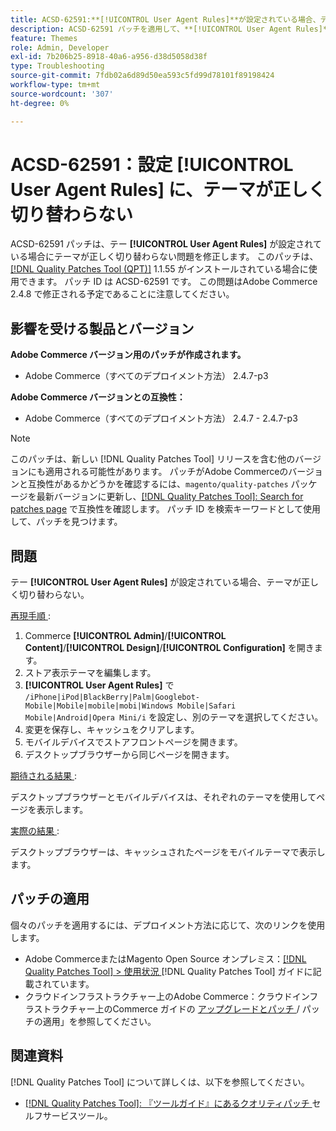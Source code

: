 ```yaml
---
title: ACSD-62591:**[!UICONTROL User Agent Rules]**が設定されている場合、テーマが切り替わらない
description: ACSD-62591 パッチを適用して、**[!UICONTROL User Agent Rules]**が設定されている場合にテーマが正しく切り替わらないAdobe Commerceの問題を修正してください。
feature: Themes
role: Admin, Developer
exl-id: 7b206b25-8918-40a6-a956-d38d5058d38f
type: Troubleshooting
source-git-commit: 7fdb02a6d89d50ea593c5fd99d78101f89198424
workflow-type: tm+mt
source-wordcount: '307'
ht-degree: 0%

---
```


# ACSD-62591：設定 [!UICONTROL User Agent Rules] に、テーマが正しく切り替わらない

ACSD-62591 パッチは、テー **[!UICONTROL User Agent Rules]** が設定されている場合にテーマが正しく切り替わらない問題を修正します。 このパッチは、[[!DNL Quality Patches Tool (QPT)]](/help/tools/quality-patches-tool/quality-patches-tool-to-self-serve-quality-patches.md) 1.1.55 がインストールされている場合に使用できます。 パッチ ID は ACSD-62591 です。 この問題はAdobe Commerce 2.4.8 で修正される予定であることに注意してください。

## 影響を受ける製品とバージョン

**Adobe Commerce バージョン用のパッチが作成されます。**
* Adobe Commerce（すべてのデプロイメント方法） 2.4.7-p3

**Adobe Commerce バージョンとの互換性：**
* Adobe Commerce（すべてのデプロイメント方法） 2.4.7 - 2.4.7-p3

>[!NOTE]
>
>このパッチは、新しい [!DNL Quality Patches Tool] リリースを含む他のバージョンにも適用される可能性があります。 パッチがAdobe Commerceのバージョンと互換性があるかどうかを確認するには、`magento/quality-patches` パッケージを最新バージョンに更新し、[[!DNL Quality Patches Tool]: Search for patches page](https://experienceleague.adobe.com/tools/commerce-quality-patches/index.html) で互換性を確認します。 パッチ ID を検索キーワードとして使用して、パッチを見つけます。

## 問題

テー **[!UICONTROL User Agent Rules]** が設定されている場合、テーマが正しく切り替わらない。

<u> 再現手順 </u>:

1. Commerce **[!UICONTROL Admin]**/**[!UICONTROL Content]**/**[!UICONTROL Design]**/**[!UICONTROL Configuration]** を開きます。
1. ストア表示テーマを編集します。
1. **[!UICONTROL User Agent Rules]** で `/iPhone|iPod|BlackBerry|Palm|Googlebot-Mobile|Mobile|mobile|mobi|Windows Mobile|Safari Mobile|Android|Opera Mini/i` を設定し、別のテーマを選択してください。
1. 変更を保存し、キャッシュをクリアします。
1. モバイルデバイスでストアフロントページを開きます。
1. デスクトップブラウザーから同じページを開きます。

<u> 期待される結果 </u>:

デスクトップブラウザーとモバイルデバイスは、それぞれのテーマを使用してページを表示します。

<u> 実際の結果 </u>:

デスクトップブラウザーは、キャッシュされたページをモバイルテーマで表示します。

## パッチの適用

個々のパッチを適用するには、デプロイメント方法に応じて、次のリンクを使用します。

* Adobe CommerceまたはMagento Open Source オンプレミス：[[!DNL Quality Patches Tool] > 使用状況 ](/help/tools/quality-patches-tool/usage.md) [!DNL Quality Patches Tool] ガイドに記載されています。
* クラウドインフラストラクチャー上のAdobe Commerce：クラウドインフラストラクチャー上のCommerce ガイドの [ アップグレードとパッチ ](https://experienceleague.adobe.com/docs/commerce-cloud-service/user-guide/develop/upgrade/apply-patches.html)/ パッチの適用」を参照してください。


## 関連資料

[!DNL Quality Patches Tool] について詳しくは、以下を参照してください。

* [[!DNL Quality Patches Tool]: 『ツールガイド』にあるクオリティパッチ ](/help/tools/quality-patches-tool/quality-patches-tool-to-self-serve-quality-patches.md) セルフサービスツール。

